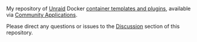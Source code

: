 My repository of [Unraid](https://discord.gg/qWPbc8R) Docker [container templates and plugins](https://forums.unraid.net/topic/133764-support-grtgbln-docker-templates), available via [Community
Applications](https://github.com/Squidly271/community.applications).

Please direct any questions or issues to the [Discussion](https://github.com/nwithan8/unraid_templates/discussions) section of this repository.
